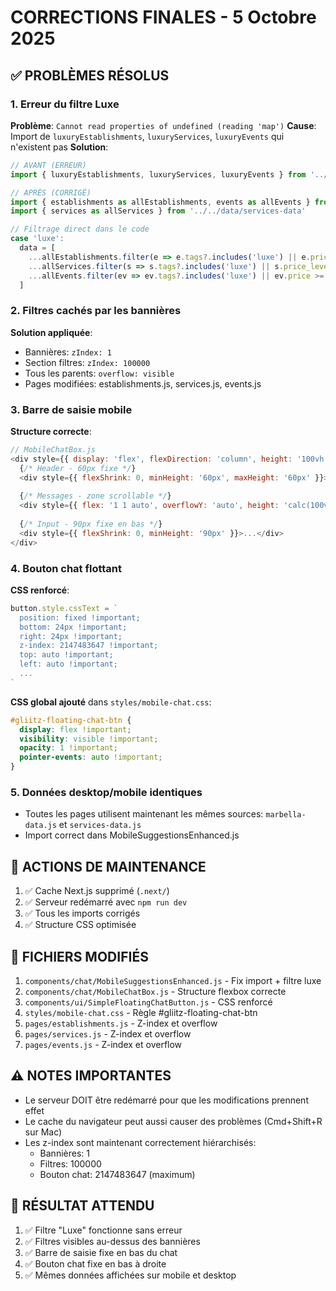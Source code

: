 # CORRECTIONS FINALES - 5 Octobre 2025

## ✅ PROBLÈMES RÉSOLUS

### 1. Erreur du filtre Luxe
**Problème**: `Cannot read properties of undefined (reading 'map')`
**Cause**: Import de `luxuryEstablishments`, `luxuryServices`, `luxuryEvents` qui n'existent pas
**Solution**:
```javascript
// AVANT (ERREUR)
import { luxuryEstablishments, luxuryServices, luxuryEvents } from '../../data/marbella-data'

// APRÈS (CORRIGÉ)
import { establishments as allEstablishments, events as allEvents } from '../../data/marbella-data'
import { services as allServices } from '../../data/services-data'

// Filtrage direct dans le code
case 'luxe':
  data = [
    ...allEstablishments.filter(e => e.tags?.includes('luxe') || e.price_level >= 4).map(e => ({...e, type: 'establishment'})),
    ...allServices.filter(s => s.tags?.includes('luxe') || s.price_level >= 4).map(s => ({...s, type: 'service'})),
    ...allEvents.filter(ev => ev.tags?.includes('luxe') || ev.price >= 100).map(ev => ({...ev, type: 'event'}))
  ]
```

### 2. Filtres cachés par les bannières
**Solution appliquée**:
- Bannières: `zIndex: 1`
- Section filtres: `zIndex: 100000`
- Tous les parents: `overflow: visible`
- Pages modifiées: establishments.js, services.js, events.js

### 3. Barre de saisie mobile
**Structure correcte**:
```javascript
// MobileChatBox.js
<div style={{ display: 'flex', flexDirection: 'column', height: '100vh' }}>
  {/* Header - 60px fixe */}
  <div style={{ flexShrink: 0, minHeight: '60px', maxHeight: '60px' }}>...</div>
  
  {/* Messages - zone scrollable */}
  <div style={{ flex: '1 1 auto', overflowY: 'auto', height: 'calc(100vh - 160px)' }}>...</div>
  
  {/* Input - 90px fixe en bas */}
  <div style={{ flexShrink: 0, minHeight: '90px' }}>...</div>
</div>
```

### 4. Bouton chat flottant
**CSS renforcé**:
```javascript
button.style.cssText = `
  position: fixed !important;
  bottom: 24px !important;
  right: 24px !important;
  z-index: 2147483647 !important;
  top: auto !important;
  left: auto !important;
  ...
`
```

**CSS global ajouté** dans `styles/mobile-chat.css`:
```css
#gliitz-floating-chat-btn {
  display: flex !important;
  visibility: visible !important;
  opacity: 1 !important;
  pointer-events: auto !important;
}
```

### 5. Données desktop/mobile identiques
- Toutes les pages utilisent maintenant les mêmes sources: `marbella-data.js` et `services-data.js`
- Import correct dans MobileSuggestionsEnhanced.js

## 🔧 ACTIONS DE MAINTENANCE

1. ✅ Cache Next.js supprimé (`.next/`)
2. ✅ Serveur redémarré avec `npm run dev`
3. ✅ Tous les imports corrigés
4. ✅ Structure CSS optimisée

## 📁 FICHIERS MODIFIÉS

1. `components/chat/MobileSuggestionsEnhanced.js` - Fix import + filtre luxe
2. `components/chat/MobileChatBox.js` - Structure flexbox correcte
3. `components/ui/SimpleFloatingChatButton.js` - CSS renforcé
4. `styles/mobile-chat.css` - Règle #gliitz-floating-chat-btn
5. `pages/establishments.js` - Z-index et overflow
6. `pages/services.js` - Z-index et overflow
7. `pages/events.js` - Z-index et overflow

## ⚠️ NOTES IMPORTANTES

- Le serveur DOIT être redémarré pour que les modifications prennent effet
- Le cache du navigateur peut aussi causer des problèmes (Cmd+Shift+R sur Mac)
- Les z-index sont maintenant correctement hiérarchisés:
  - Bannières: 1
  - Filtres: 100000
  - Bouton chat: 2147483647 (maximum)

## 🎯 RÉSULTAT ATTENDU

1. ✅ Filtre "Luxe" fonctionne sans erreur
2. ✅ Filtres visibles au-dessus des bannières
3. ✅ Barre de saisie fixe en bas du chat
4. ✅ Bouton chat fixe en bas à droite
5. ✅ Mêmes données affichées sur mobile et desktop



